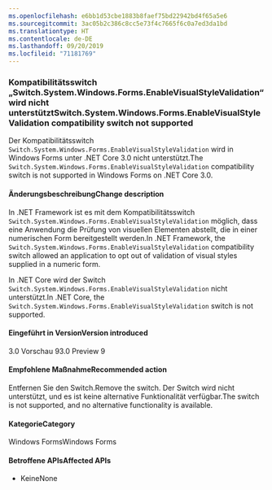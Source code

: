 ```yaml
---
ms.openlocfilehash: e6bb1d53cbe1883b8faef75bd22942bd4f65a5e6
ms.sourcegitcommit: 3ac05b2c386c8cc5e73f4c7665f6c0a7ed3da1bd
ms.translationtype: HT
ms.contentlocale: de-DE
ms.lasthandoff: 09/20/2019
ms.locfileid: "71181769"
---
```

### <a name="switchsystemwindowsformsenablevisualstylevalidation-compatibility-switch-not-supported"></a><span data-ttu-id="d653a-101">Kompatibilitätsswitch „Switch.System.Windows.Forms.EnableVisualStyleValidation“ wird nicht unterstützt</span><span class="sxs-lookup"><span data-stu-id="d653a-101">Switch.System.Windows.Forms.EnableVisualStyleValidation compatibility switch not supported</span></span>

<span data-ttu-id="d653a-102">Der Kompatibilitätsswitch `Switch.System.Windows.Forms.EnableVisualStyleValidation` wird in Windows Forms unter .NET Core 3.0 nicht unterstützt.</span><span class="sxs-lookup"><span data-stu-id="d653a-102">The `Switch.System.Windows.Forms.EnableVisualStyleValidation` compatibility switch is not supported in Windows Forms on .NET Core 3.0.</span></span>

#### <a name="change-description"></a><span data-ttu-id="d653a-103">Änderungsbeschreibung</span><span class="sxs-lookup"><span data-stu-id="d653a-103">Change description</span></span>

<span data-ttu-id="d653a-104">In .NET Framework ist es mit dem Kompatibilitätsswitch `Switch.System.Windows.Forms.EnableVisualStyleValidation` möglich, dass eine Anwendung die Prüfung von visuellen Elementen abstellt, die in einer numerischen Form bereitgestellt werden.</span><span class="sxs-lookup"><span data-stu-id="d653a-104">In .NET Framework, the `Switch.System.Windows.Forms.EnableVisualStyleValidation` compatibility switch allowed an application to opt out of validation of visual styles supplied in a numeric form.</span></span> 

<span data-ttu-id="d653a-105">In .NET Core wird der Switch `Switch.System.Windows.Forms.EnableVisualStyleValidation` nicht unterstützt.</span><span class="sxs-lookup"><span data-stu-id="d653a-105">In .NET Core, the `Switch.System.Windows.Forms.EnableVisualStyleValidation` switch is not supported.</span></span>

#### <a name="version-introduced"></a><span data-ttu-id="d653a-106">Eingeführt in Version</span><span class="sxs-lookup"><span data-stu-id="d653a-106">Version introduced</span></span>

<span data-ttu-id="d653a-107">3.0 Vorschau 9</span><span class="sxs-lookup"><span data-stu-id="d653a-107">3.0 Preview 9</span></span>

#### <a name="recommended-action"></a><span data-ttu-id="d653a-108">Empfohlene Maßnahme</span><span class="sxs-lookup"><span data-stu-id="d653a-108">Recommended action</span></span>

<span data-ttu-id="d653a-109">Entfernen Sie den Switch.</span><span class="sxs-lookup"><span data-stu-id="d653a-109">Remove the switch.</span></span> <span data-ttu-id="d653a-110">Der Switch wird nicht unterstützt, und es ist keine alternative Funktionalität verfügbar.</span><span class="sxs-lookup"><span data-stu-id="d653a-110">The switch is not supported, and no alternative functionality is available.</span></span>

#### <a name="category"></a><span data-ttu-id="d653a-111">Kategorie</span><span class="sxs-lookup"><span data-stu-id="d653a-111">Category</span></span>

<span data-ttu-id="d653a-112">Windows Forms</span><span class="sxs-lookup"><span data-stu-id="d653a-112">Windows Forms</span></span>

#### <a name="affected-apis"></a><span data-ttu-id="d653a-113">Betroffene APIs</span><span class="sxs-lookup"><span data-stu-id="d653a-113">Affected APIs</span></span>

- <span data-ttu-id="d653a-114">Keine</span><span class="sxs-lookup"><span data-stu-id="d653a-114">None</span></span>

<!-- 

### Affected APIs

- Not detectable via API analysis

-->
